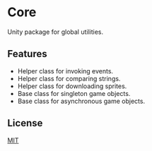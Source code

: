# Core

Unity package for global utilities.

## Features
* Helper class for invoking events.
* Helper class for comparing strings.
* Helper class for downloading sprites.
* Base class for singleton game objects.
* Base class for asynchronous game objects.

## License
[MIT](https://choosealicense.com/licenses/mit)
